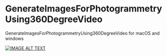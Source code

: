 # GenerateImagesForPhotogrammetryUsing360DegreeVideo
GenerateImagesForPhotogrammetryUsing360DegreeVideo for macOS and windows

[![IMAGE ALT TEXT](http://img.youtube.com/vi/PaviEIZDblE/0.jpg)](https://www.youtube.com/watch?v=PaviEIZDblE "Video Title")
